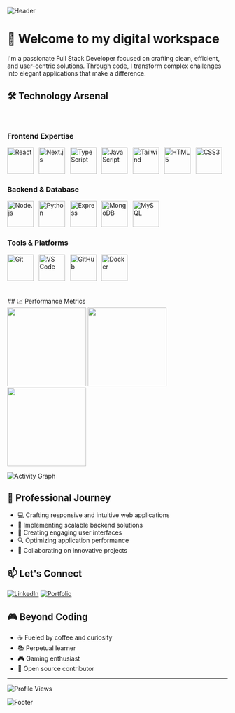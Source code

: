 ![Header](https://capsule-render.vercel.app/api?type=waving&color=0:2C3E50,100:3498DB&height=200&section=header&text=Joedev&fontSize=60&fontColor=FFFFFF&fontAlignY=35&desc=Full%20Stack%20Developer&descSize=20&descAlignY=55&animation=fadeIn)

# 👋 Welcome to my digital workspace

I'm a passionate Full Stack Developer focused on crafting clean, efficient, and user-centric solutions. Through code, I transform complex challenges into elegant applications that make a difference.

## 🛠️ Technology Arsenal

<div style="padding: 20px 0;">

### Frontend Expertise
<p>
  <img src="https://skillicons.dev/icons?i=react" width="60" height="60" alt="React" />&nbsp;&nbsp;
  <img src="https://skillicons.dev/icons?i=nextjs" width="60" height="60" alt="Next.js" />&nbsp;&nbsp;
  <img src="https://skillicons.dev/icons?i=ts" width="60" height="60" alt="TypeScript" />&nbsp;&nbsp;
  <img src="https://skillicons.dev/icons?i=js" width="60" height="60" alt="JavaScript" />&nbsp;&nbsp;
  <img src="https://skillicons.dev/icons?i=tailwind" width="60" height="60" alt="Tailwind" />&nbsp;&nbsp;
  <img src="https://skillicons.dev/icons?i=html" width="60" height="60" alt="HTML5" />&nbsp;&nbsp;
  <img src="https://skillicons.dev/icons?i=css" width="60" height="60" alt="CSS3" />
</p>

### Backend & Database
<p>
  <img src="https://skillicons.dev/icons?i=nodejs" width="60" height="60" alt="Node.js" />&nbsp;&nbsp;
  <img src="https://skillicons.dev/icons?i=python" width="60" height="60" alt="Python" />&nbsp;&nbsp;
  <img src="https://skillicons.dev/icons?i=express" width="60" height="60" alt="Express" />&nbsp;&nbsp;
  <img src="https://skillicons.dev/icons?i=mongodb" width="60" height="60" alt="MongoDB" />&nbsp;&nbsp;
  <img src="https://skillicons.dev/icons?i=mysql" width="60" height="60" alt="MySQL" />
</p>

### Tools & Platforms
<p>
  <img src="https://skillicons.dev/icons?i=git" width="60" height="60" alt="Git" />&nbsp;&nbsp;
  <img src="https://skillicons.dev/icons?i=vscode" width="60" height="60" alt="VS Code" />&nbsp;&nbsp;
  <img src="https://skillicons.dev/icons?i=github" width="60" height="60" alt="GitHub" />&nbsp;&nbsp;
  <img src="https://skillicons.dev/icons?i=docker" width="60" height="60" alt="Docker" />
</p>

</div>
## 📈 Performance Metrics

<div align="left">
  <img height="180em" src="https://github-readme-stats.vercel.app/api?username=Joedev247&show_icons=true&theme=tokyonight&include_all_commits=true&count_private=true&hide_border=true"/>
  
  <img height="180em" src="https://github-readme-streak-stats.herokuapp.com/?user=Joedev247&theme=tokyonight&hide_border=true"/>
  
  <img height="180em" src="https://github-readme-stats.vercel.app/api/top-langs/?username=Joedev247&layout=compact&langs_count=8&theme=tokyonight&hide_border=true"/>
</div>

![Activity Graph](https://github-readme-activity-graph.vercel.app/graph?username=Joedev247&theme=tokyo-night&hide_border=true)

## 🌱 Professional Journey

- 💻 Crafting responsive and intuitive web applications
- 🚀 Implementing scalable backend solutions
- 🎨 Creating engaging user interfaces
- 🔍 Optimizing application performance
- 🤝 Collaborating on innovative projects

## 📫 Let's Connect

[![LinkedIn](https://img.shields.io/badge/LinkedIn-%230077B5.svg?style=for-the-badge&logo=linkedin&logoColor=white)](https://www.linkedin.com/in/your-profile)
[![Portfolio](https://img.shields.io/badge/Portfolio-%23000000.svg?style=for-the-badge&logo=firefox&logoColor=white)](your-portfolio-url)

## 🎮 Beyond Coding

- ☕ Fueled by coffee and curiosity
- 📚 Perpetual learner
- 🎮 Gaming enthusiast
- 🌟 Open source contributor

---

<p>
  <img src="https://komarev.com/ghpvc/?username=Joedev&label=Profile%20Views&color=0e75b6&style=flat" alt="Profile Views" />
</p>

![Footer](https://capsule-render.vercel.app/api?type=waving&color=0:3498DB,100:2C3E50&height=100&section=footer)
